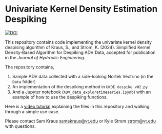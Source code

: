 # Univariate Kernel Density Estimation Despiking

[![DOI](https://zenodo.org/badge/811988881.svg)](https://doi.org/10.5281/zenodo.14614090)

This repository contains code implementing the univariate kernel density despising algorithm of Kraus, S., and Strom, K. (2024). Simplified Kernel Density-Based Algorithm for Despiking ADV Data, accepted for publication in the *Journal of Hydraulic Engineering*.

The repository contains,

1. Sample ADV data collected with a side-looking Nortek Vectrino (in the `Data` folder)
2. An implementation of the despiking method in `UKDE_despike_v02.py`
3. And a Jupyter notebook (`ADV_data_exploretimeseries.ipynb`) with an example of how to use the despiking functions.

Here is a [video tutorial](https://youtu.be/jr2axsy0qLs) explaining the files in this repository and walking through a simple use case.

Please contact Sam Kraus samakraus@vt.edu or Kyle Strom strom@vt.edu with questions.
